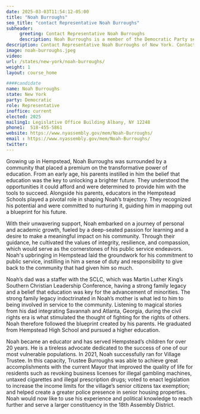 ```yaml
---
date: 2025-03-03T11:54:12-05:00
title: "Noah Burroughs"
seo_title: "contact Representative Noah Burroughs"
subheader:
     greeting: Contact Representative Noah Burroughs
     description: Noah Burroughs is a member of the Democratic Party serving in the New York State Assembly. He represents the 18th District, which includes Hempstead, Baldwin, Freeport, Lakeview, Roosevelt, and Uniondale in Nassau County. He assumed office on January 1, 2025, and his current term is set to end on January 1, 2027.
description: Contact Representative Noah Burroughs of New York. Contact information for Noah Burroughs includes email address, phone number, and mailing address.
image: noah-burroughs.jpeg
video:
url: /states/new-york/noah-burroughs/
weight: 1
layout: course_home

####candidate
name: Noah Burroughs
state: New York
party: Democratic
role: Representative
inoffice: current
elected: 2025
mailing1: Legislative Office Building Albany, NY 12248
phone1:  518-455-5861
website: https://www.nyassembly.gov/mem/Noah-Burroughs/
email : https://www.nyassembly.gov/mem/Noah-Burroughs/
twitter: 
---
```

Growing up in Hempstead, Noah Burroughs was surrounded by a community that placed a premium on the transformative power of education. From an early age, his parents instilled in him the belief that education was the key to unlocking a brighter future. They understood the opportunities it could afford and were determined to provide him with the tools to succeed. Alongside his parents, educators in the Hempstead Schools played a pivotal role in shaping Noah’s trajectory. They recognized his potential and were committed to nurturing it, guiding him in mapping out a blueprint for his future.

With their unwavering support, Noah embarked on a journey of personal and academic growth, fueled by a deep-seated passion for learning and a desire to make a meaningful impact on his community. Through their guidance, he cultivated the values of integrity, resilience, and compassion, which would serve as the cornerstones of his public service endeavors. Noah's upbringing in Hempstead laid the groundwork for his commitment to public service, instilling in him a sense of duty and responsibility to give back to the community that had given him so much.

Noah’s dad was a staffer with the SCLC, which was Martin Luther King’s Southern Christian Leadership Conference, having a strong family legacy and a belief that education was key for the advancement of minorities. The strong family legacy indoctrinated in Noah’s mother is what led to him to being involved in service to the community. Listening to magical stories from his dad integrating Savannah and Atlanta, Georgia, during the civil rights era is what stimulated the thought of fighting for the rights of others. Noah therefore followed the blueprint created by his parents. He graduated from Hempstead High School and pursued a higher education.

Noah became an educator and has served Hempstead’s children for over 20 years. He is a tireless advocate dedicated to the success of one of our most vulnerable populations. In 2021, Noah successfully ran for Village Trustee. In this capacity, Trustee Burroughs was able to achieve great accomplishments with the current Mayor that improved the quality of life for residents such as revoking business licenses for illegal gambling machines, untaxed cigarettes and illegal prescription drugs; voted to enact legislation to increase the income limits for the village’s senior citizens tax exemption; and helped create a greater police presence in senior housing properties. Noah would now like to use his experience and political knowledge to reach further and serve a larger constituency in the 18th Assembly District.
